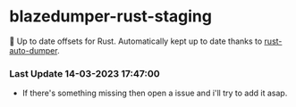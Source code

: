 # blazedumper-rust-staging

🚀 Up to date offsets for Rust. Automatically kept up to date thanks to [rust-auto-dumper](https://github.com/Akandesh/rust-auto-dumper).


### Last Update 14-03-2023 17:47:00
- If there's something missing then open a issue and i'll try to add it asap.
